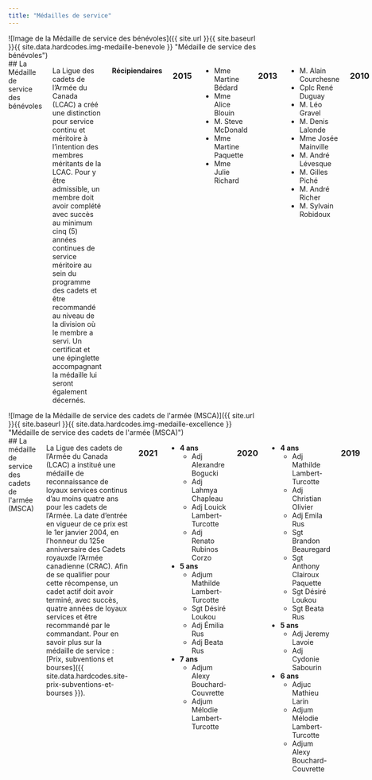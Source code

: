 ```yaml
---
title: "Médailles de service"
---
```



<div class="row t30">
<div class="medium-2 columns text-centre medaille" markdown="1">
![Image de la Médaille de service des bénévoles]({{ site.url }}{{ site.baseurl }}{{ site.data.hardcodes.img-medaille-benevole }} "Médaille de service des bénévoles")  

</div> <!-- /column medium-3 -->
<div class="medium-10 columns" markdown="1">
## La Médaille de service des bénévoles

La Ligue des cadets de l’Armée du Canada (LCAC) a créé une distinction pour service continu et méritoire à l’intention des membres méritants de la LCAC. Pour y être admissible, un membre doit avoir complété avec succès au minimum cinq (5) années continues de service méritoire au sein du programme des cadets et être recommandé au niveau de la division où le membre a servi. Un certificat et une épinglette accompagnant la médaille lui seront également décernés.

**Récipiendaires**

### 2015	
- Mme Martine Bédard
- Mme Alice Blouin
- M. Steve McDonald
- Mme Martine Paquette
- Mme Julie Richard

### 2013	
- M. Alain Courchesne
- Cplc René Duguay
- M. Léo Gravel
- M. Denis Lalonde
- Mme Josée Mainville
- M. André Lévesque
- M. Gilles Piché
- M. André Richer
- M. Sylvain Robidoux

### 2010	
- Mme Léane Marquis
- M. Guy Roy




</div>
</div> <!-- /row -->


<div class="row">
<div class="medium-2 columns medaille" markdown="1">
![Image de la Médaille de service des cadets de l'armée (MSCA)]({{ site.url }}{{ site.baseurl }}{{ site.data.hardcodes.img-medaille-excellence }} "Médaille de service des cadets de l'armée (MSCA)")  
  
</div>
<div class="medium-10 columns" markdown="1">
## La médaille de service des cadets de l'armée (MSCA)

La Ligue des cadets de l’Armée du Canada (LCAC) a institué une médaille de reconnaissance de loyaux services continus d’au moins quatre ans pour les cadets de l’Armée. La date d’entrée en vigueur de ce prix est le 1er janvier 2004, en l’honneur du 125e anniversaire des Cadets royauxde l’Armée canadienne (CRAC). Afin de se qualifier pour cette récompense, un cadet actif doit avoir terminé, avec succès, quatre années de loyaux services et être recommandé par le commandant. Pour en savoir plus sur la médaille de service : [Prix, subventions et bourses]({{ site.data.hardcodes.site-prix-subventions-et-bourses }}).

### 2021

- **4 ans**
    - Adj Alexandre Bogucki
    - Adj Lahmya Chapleau
    - Adj Louick Lambert-Turcotte
    - Adj Renato Rubinos Corzo
- **5 ans**
    - Adjum Mathilde Lambert-Turcotte
    - Sgt Désiré Loukou
    - Adj Émilia Rus
    - Adj Beata Rus
- **7 ans**
    - Adjum Alexy Bouchard-Couvrette
    - Adjum Mélodie Lambert-Turcotte

### 2020

- **4 ans**
    - Adj Mathilde Lambert-Turcotte
    - Adj Christian Olivier
    - Adj Emila Rus
    - Sgt Brandon Beauregard
    - Sgt Anthony Clairoux Paquette
    - Sgt Désiré Loukou
    - Sgt Beata Rus
- **5 ans**
    - Adj Jeremy Lavoie
    - Adj Cydonie Sabourin
- **6 ans**
    - Adjuc Mathieu Larin
    - Adjum Mélodie Lambert-Turcotte
    - Adjum Alexy Bouchard-Couvrette

### 2019

- **4 ans**
    - Adj Laurence Akochy
    - Sgt Jérémy Lavoie
    - Sgt Cydonie Sabourin
    - Cplc Justin Duhaime
- **5 ans**
    - Adjuc Callum Lessard
    - Adjum Mathieu Larin
    - Adj Alexy Bouchard-Couvrette
    - Adj Charlotte Gagnon
    - Adj Mélodie Lambert-Turcotte
    - Adj Mirolle Meudja
- **6 ans**
    - Adjum Alex Tremblay

### 2018

- **4 ans**
    - Adjum Inès Elaoufi
    - Adj Charlotte Gagnon
    - Adj Mathieu Larin
    - Adj Callum Lessard
    - Sgt Alexy Bouchard-Couvrette
    - Sgt Mélodie Lambert-Turcotte
    - Sgt Mirolle Meudja
    - Cplc Ebenezer Irakoze
- **5 ans**
    - Adj Bastien Lambert-Turcotte
    - Adj Alex Tremblay
- **6 ans**
    - Adjuc Arielle Picard
    - Adjum Bryan Laberge
    - Adj Joseph El Nouni

### 2017

- **4 ans**
    - Adj Bastien Lambert-Turcotte
    - Adj Francis Leclerc
    - Adj Xavier Roy
    - Adj Jacob Thibault
    - Adj Alex Tremblay
- **5 ans**
    - Adjuc Arielle Picard
    - Adjum Bryan Laberge
    - Adj Joseph El-Nouni
    - Adj Sean McDonald
    - Adj Philippe Tremblay
- **6 ans**
    - François Verdon


### 2016

- **4 ans**
    - Adj Joseph El-Nouni
    - Adj Philippe Ethier
    - Adj Jacob Lafontaine
    - Adj Guillaume Thibault
    - Adj Mathieu Remy
    - Sgt Bryan Laberge
    - Sgt Sean McDonald
    - Sgt Arielle Picard
    - Sgt Philippe Tremblay
    - Cplc Elena Duvoisin
- **5 ans**
    - Adjuc Martin Ethier
    - Adj Nicholas Beaudoin-Mercier
    - Adj Nickolas Pelletier-Arruda
    - Adj Laurent Soucy
    - Adj Christian Vaillancourt-Domingue
    - Adj François Verdon
    - Sgt Jérémie Paquette
    - Sgt Éliane Piché
- **6 ans**
    - Adj Mathieu Davidson
    - Adj Christopher McDonald
- **7 ans**
    - Adj Maggie Lambert-Turcotte


### 2015

- **4 ans**
    - Adj Nicholas Beaudoin-Mercier
    - Adj Martin Ethier
    - Adj Nickolas Pelletier-Arruda
    - Adj François Verdon
    - Sgt Danik Bédard
    - Sgt Jérémy Blouin-Lecours
    - Sgt Jérémie Paquette
    - Sgt Éliane Piché
    - Sgt Laurent Soucy
    - Sgt Béatrice Thivierge
    - Sgt Christian Vaillancourt-Domingue
- **5 ans**
    - Adj Alex-Ann Babin
    - Adj Xavier Bédard
    - Adj Mathieu Davidson
    - Adj Christopher McDonald
- **6 ans**
    - Adj Marie-Soleil Blouin-Lecours
    - Adj Maggie Lambert-Turcotte
- **7 ans**
    - Adjuc Guillaume Lalonde
    - Adjum Mickaël Dufour
    - Adjum Véronique Patry
    - Adj Phillyp Poirier

### 2014

- **4 ans**
    - Adj Alex-Ann Babin
    - Adj Xavier Bédard
    - Adj Mathieu Davidson
    - Adj Christopher McDonald
    - Adj Érika Meunier
- **5 ans**
    - Adj Marie-Soleil Blouin-Lecours
    - Adj Maggie Lambert-Turcotte
- **6 ans**
    - Adjuc Guillaume Lalonde
    - Adjum Mickaël Dufour
    - Adjum Véronique Patry
    - Adj Phillyp Poirier
    - Adj Yannick Renaud

### 2013

- **4 ans**
    - Adj Philippe Alain
    - Adj Marie-Soleil Blouin-Lecours
    - Adj Jessy Fournier
    - Adj Maggie Lambert-Turcotte
    - Adj Magalie Lanois
    - Adj Alexandre Latour
    - Adj Krystelle Philion
    - Adj Shanelle Philion
- **5 ans**
    - Adjuc Guillaume Lalonde
    - Adjum Mickaël Dufour
    - Adj Brianne Charron
    - Adj Marianne Daigneault
    - Adj Phillyp Poirier
    - Adj Yannick Renaud
- **6 ans**
    - Adjuc Keven Plourde
    - Adjum Bianca Doucet
    - Adj Audrey Lambert-Turcotte
    - Adj Elyse Veillette-Brosseau
- **7 ans**
    - Adj Jennifer Gravel
    - Adj Cassandra Falardeau
    - Adj Yannick Kayolo
    - Adj Jessica Nogueira


### 2012

- **4 ans**
    - Adj Alexandra Barrette
    - Adj Brianne Charron
    - Adj Marianne Daigneault
    - Adj Mickael Dufour
    - Adj Amanda Lahaie
    - Adj Guillaume Lalonde
    - Adj Erika Le Bourdais
    - Adj Phillyp Poirier
    - Adj Yannick Renaud
    - Adj Sebastien Rollin
- **5 ans**
    - Adj Bianca Doucet
    - Adj Alexandre Dumais
    - Adj Audrey Lambert-Turcotte
    - Adj Vicki Piché
    - Adj Elyse Veillette-Brosseau
- **6 ans**
    - Adjum Vincent Brassard
    - Adjum Chloé Séguin
    - Adj Cassandra Falardeau
    - Adj Jennifer Gravel
    - Adj Yannick Kayolo
    - Adj Jessica Nogueira
- **7 ans**
    - Adjuc Martine Bouchard


### 2011

- **4 ans**
    - Adj Alexandre Dumais
    - Cplc Zachary Abou-Ammo
    - Cplc Olivier Beaudoin-Mercier
    - Cplc Patrice Deneault
    - Cplc Bianca Doucet
    - Cplc Audrey Lambert-Turcotte
    - Cplc Vicki Piché
    - Cplc Elyse Veillette-Brosseau
- **5 ans**
    - Adjum Mathieu Rollin
    - Adj Samuel Beaudoin-Mercier
    - Adj Stéphanie Champagne
    - Adj Maude Paré
    - Adj Jonathan Provencher
    - Sgt Vincent Brassard
    - Sgt Cassandra Falardeau
    - Sgt Jennifer Gravel
    - Sgt Yannick Kayolo
    - Sgt Marie-Pier Lambert
    - Sgt Jessica Nogueira
    - Sgt Chloé Séguin
    - Cplc Vicky Cura
    - Cplc Joey Milette
- **6 ans**
    - Adjum Martine Bouchard
    - Adj Mélissa Huard
    - Adj Jérémie Lacroix
    - Adj Denis Levesque
    - Adj Valérie Vachon
- **7 ans**
    - Adjuc Francis Fairfield
    - Adjum Valérie Perron


### 2010

- **4 ans**
    - Samuel Beaudoin-Mercier
    - Vincent Brassard
    - Robin Brochu
    - Vicky Cura
    - Cleefort Daquin
    - Cassandra Falardeau
    - Jennifer Gravel
    - Yannick Kayolo
    - Joey Milette
    - Jessica Nogueira
    - Maude Paré
    - Jonathan Provencher
    - Mathieu Rollin
    - Alexandre Sabourin
    - Chloé Séguin
- **5 ans**
    - Martine Bouchard
    - Stéphanie Champagne
    - Alexandre Dubé
    - Mélissa Huard
    - David Hubert
    - Jérémie Lacroix
    - Alexandre Lacroix
    - Denis Lévesque
    - Valérie Vachon
    - Carlos Ziba
- **6 ans**
    - Kevin Courchesne
    - Francis Fairfield
    - Valérie Perron
    - Dany Rompre Viau
- **7 ans**
    - Jonathan Beaudoin-Mercier
    - Alexandre Morisette


### 2009

- **4 ans**
    - Pier-Luc Bélanger
    - Maude Blain
    - Martine Bouchard
    - Stéphanie Champagne
    - Mélissa Huard
    - David Hubert
    - Jérémie Lacroix
    - Alexandre Lacroix
    - Denis Lévesque
    - Kevin Normand-Needham
    - Joanie Paquette
    - Valérie Vachon
    - Véronique Vallée
    - Carlos Ziba
- **5 ans**
    - Joshua Boisvert
    - Kevin Courchesne
    - Francis Fairfield
    - Marie-Pier Lambert
    - Valérie Perron
    - Dany Rompre Viau
- **6 ans**
    - Jonathan Beaudoin-Mercier
    - Alexandre Morisette
- **7 ans**
    - Catherine Nilsson
    - Jessica Nilsson


### 2008

- **4 ans**
    - Keith-Philip Barrette
    - Vincent Béchard
    - Joshua Boisvert
    - Anne-Marie Cadot
    - Samuel Chartier-Bourque
    - Kevin Courchesne
    - Francis Fairfield
    - Jean-Philippe Lacasse
    - Marie-Pier Lambert
    - Jean-Paul LeBlanc
    - Georges Louis
    - Valérie Perron
    - Matthew Riverin
    - Judith Robidoux
- **5 ans**
    - Jonathan Beaudoin-Mercier
    - Maxime Hébert
    - Alexandre Morisette
    - Patrick Normand-Needham
- **6 ans**
    - Dany Deshaies
    - Valérie Dubien-Langevin
    - Catherine Nilsson
    - Jessica Nilsson


### 2007

- **4 ans**
    - Jonathan Beaudoin-Mercier
    - Michael Bélanger
    - Maxime Hébert
    - Benoit Laviolette
    - Alexandre Morisette
    - Patrick Normand-Needham
    - David Raymond
    - Fred Wamkeue-Yomeni
- **5 ans**
    - Dany Deshaies
    - Reda Doukkali
    - Valérie Dubien-Langevin
    - Marie-Ève Lecavalier
    - Mélissa Miron
    - Jessica Nilsson
    - Catherine Nilsson
    - Patrick Richer
    - Pier-Émile Richer
- **6 ans**
    - Camille Gravelle
    - Daniel Thibault
- **7 ans**
    - Philippe Lévesque


### 2006

- **4 ans**
    - Dany Deshaies
    - Reda Doukkali
    - Valérie Dubien-Langevin
    - Marie-Ève Lecavalier
    - Michelle Lussier-Hall
    - Mélissa Miron
    - Jessica Nilsson
    - Catherine Nilsson
    - Carlos Andres Otéro-Villeneuve
    - Patrick Richer
    - Pier-Émile Richer
- **5 ans**
    - Camille Gravelle
    - Daniel Thibault
- **6 ans**
    - Philippe Lévesque